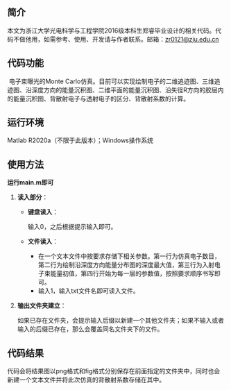 ## 简介

本文为浙江大学光电科学与工程学院2016级本科生郑睿毕业设计的相关代码。代码不做他用，如需参考、使用、开发请与作者联系。邮箱：<zr0121@zju.edu.cn>

## 代码功能

​	电子束曝光的Monte Carlo仿真。目前可以实现绘制电子的二维追迹图、三维追迹图、沿深度方向的能量沉积图、二维平面的能量沉积图、沿矢径R方向的胶层内的能量沉积图、背散射电子与透射电子的区分、背散射系数的计算。

## 运行环境

Matlab R2020a（不限于此版本）；Windows操作系统

## 使用方法

**运行main.m即可**

1. **读入部分**：

   * **键盘读入**：

     输入0，之后根据提示输入即可。

   * **文件读入**：

     * 在一个文本文件中按要求存储下相关参数。第一行为仿真电子数目，第二行为绘制沿深度方向能量分布图的深度最大值，第三行为入射电子束能量初值，第四行开始为每一层的参数值，按照要求顺序书写即可。
     * 输入1，输入txt文件名即可读入文件。

2. **输出文件夹建立**：

   ​	如果已存在文件夹，会提示输入后缀以新建一个其他文件夹；如果不输入或者输入的后缀已存在，那么会覆盖同名文件夹下的文件。

## 代码结果

​	代码会将结果图以png格式和fig格式分别保存在前面指定的文件夹中，同时也会新建一个文本文件并将此次仿真的背散射系数存储在其中。



